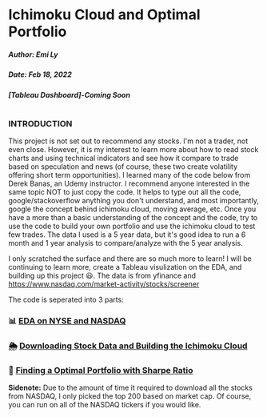 # Ichimoku Cloud and Optimal Portfolio
##### Author: Emi Ly

##### Date: Feb 18, 2022

##### [Tableau Dashboard]-Coming Soon
#

### INTRODUCTION

This project is not set out to recommend any stocks. I'm not a trader, not even close. However, it is my interest to learn more about how to read stock charts and using technical indicators and see how it compare to trade based on speculation and news (of course, these two create volatility offering short term opportunities). I learned many of the code below from Derek Banas, an Udemy instructor. I recommend anyone interested in the same topic NOT to just copy the code. It helps to type out all the code, google/stackoverflow anything you don't understand, and most importantly, google the concept behind ichimoku cloud, moving average, etc. Once you have a more than a basic understanding of the concept and the code, try to use the code to build your own portfolio and use the ichimoku cloud to test few trades. The data I used is a 5 year data, but it's good idea to run a 6 month and 1 year analysis to compare/analyze with the 5 year analysis.

I only scratched the surface and there are so much more to learn! I will be continuing to learn more, create a Tableau visulization on the EDA, and building up this project 😃.
The data is from yfinance and https://www.nasdaq.com/market-activity/stocks/screener

The code is seperated into 3 parts:
### 📊 [EDA on NYSE and NASDAQ](#eda-on-nyse-and-nasdaq)
### 🌦 [Downloading Stock Data and Building the Ichimoku Cloud](#downloading-stock-data-and-building-the-ichimoku-cloud)
### 🧗‍ [Finding a Optimal Portfolio with Sharpe Ratio](#finding-a-optimal-portfolio-with-sharpe-ratio)


**Sidenote:** Due to the amount of time it required to download all the stocks from NASDAQ, I only picked the top 200 based on market cap. Of course, you can run on all of the NASDAQ tickers if you would like.


